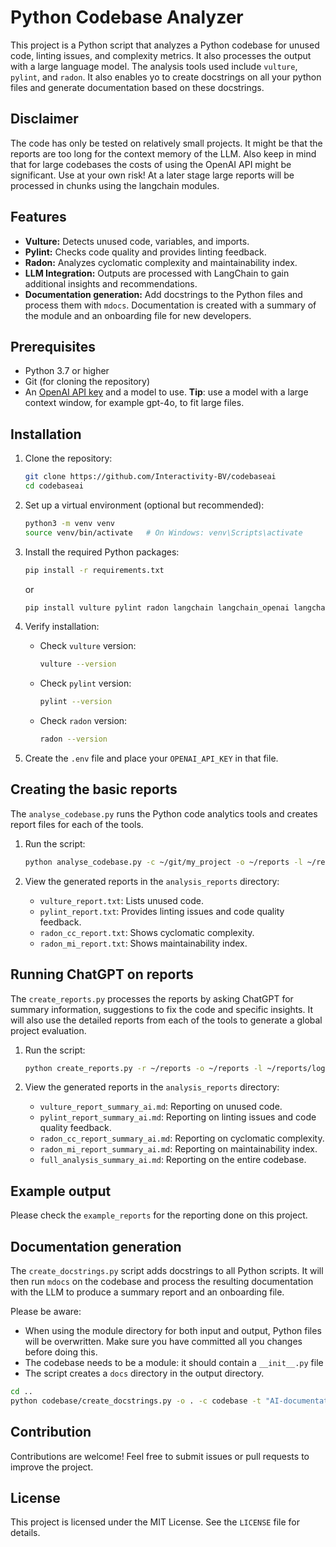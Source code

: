 # Python Codebase Analyzer

This project is a Python script that analyzes a Python codebase for unused code, linting issues, and complexity metrics. It also processes the output with a large language model. The analysis tools used include `vulture`, `pylint`, and `radon`. It also enables yo to create docstrings
on all your python files and generate documentation based on these docstrings.

## Disclaimer

The code has only be tested on relatively small projects. It might be that the reports are too long for the context memory of the LLM. Also keep in mind that for large codebases the costs of using the OpenAI API might be significant. Use at your own risk! 
At a later stage large reports will be processed in chunks using the langchain modules. 

## Features

- **Vulture:** Detects unused code, variables, and imports.
- **Pylint:** Checks code quality and provides linting feedback.
- **Radon:** Analyzes cyclomatic complexity and maintainability index.
- **LLM Integration:** Outputs are processed with LangChain to gain additional insights and recommendations.
- **Documentation generation:** Add docstrings to the Python files and process them with `mdocs`. Documentation is created with a summary of the module and an onboarding file for new developers.

## Prerequisites

- Python 3.7 or higher
- Git (for cloning the repository)
- An [OpenAI API key](https://www.openai.com) and a model to use. **Tip**: use a model with a large context window, for example gpt-4o, to fit large files.

## Installation

1. Clone the repository:
   ```bash
   git clone https://github.com/Interactivity-BV/codebaseai
   cd codebaseai
   ```

2. Set up a virtual environment (optional but recommended):
   ```bash
   python3 -m venv venv
   source venv/bin/activate   # On Windows: venv\Scripts\activate
   ```

3. Install the required Python packages:
   ```bash
   pip install -r requirements.txt
   ````

   or

   ```bash
   pip install vulture pylint radon langchain langchain_openai langchain_core mdocs python-dotenv
   ```

4. Verify installation:
   - Check `vulture` version:
     ```bash
     vulture --version
     ```
   - Check `pylint` version:
     ```bash
     pylint --version
     ```
   - Check `radon` version:
     ```bash
     radon --version
     ```

5. Create the `.env` file and place your `OPENAI_API_KEY` in that file.

## Creating the basic reports

The `analyse_codebase.py` runs the Python code analytics tools and creates report files for each of the tools.

1. Run the script:
   ```bash
   python analyse_codebase.py -c ~/git/my_project -o ~/reports -l ~/reports/log.txt
   ```

2. View the generated reports in the `analysis_reports` directory:
   - `vulture_report.txt`: Lists unused code.
   - `pylint_report.txt`: Provides linting issues and code quality feedback.
   - `radon_cc_report.txt`: Shows cyclomatic complexity.
   - `radon_mi_report.txt`: Shows maintainability index.

## Running ChatGPT on reports

The `create_reports.py` processes the reports by asking ChatGPT for summary information, suggestions to fix the code and specific insights. It will also use the detailed reports from each of the tools to generate a global project evaluation.

1. Run the script:
   ```bash
   python create_reports.py -r ~/reports -o ~/reports -l ~/reports/log.txt
   ```

2. View the generated reports in the `analysis_reports` directory:
   - `vulture_report_summary_ai.md`: Reporting on unused code.
   - `pylint_report_summary_ai.md`: Reporting on linting issues and code quality feedback.
   - `radon_cc_report_summary_ai.md`: Reporting on cyclomatic complexity.
   - `radon_mi_report_summary_ai.md`: Reporting on maintainability index.
   - `full_analysis_summary_ai.md`: Reporting on the entire codebase.

## Example output

Please check the `example_reports` for the reporting done on this project.

## Documentation generation

The `create_docstrings.py` script adds docstrings to all Python scripts. It will then run `mdocs` on the codebase and process the resulting documentation with the LLM to produce a summary report and an onboarding file. 

Please be aware:
  - When using the module directory for both input and output, Python files will be overwritten. Make sure you have committed all you changes before doing this.
  - The codebase needs to be a module: it should contain a `__init__.py` file
  - The script creates a `docs` directory in the output directory.

```bash
cd ..
python codebase/create_docstrings.py -o . -c codebase -t "AI-documentation support" -D "Module to analyse Python repositories using standard tools and AI" -u "https://github.com/Interactivity-BV/codebaseai" -d "Interactivity" -e "info@interactivity.nl"
```

## Contribution

Contributions are welcome! Feel free to submit issues or pull requests to improve the project.

## License

This project is licensed under the MIT License. See the `LICENSE` file for details.

